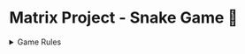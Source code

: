 # Matrix Project - Snake Game 🐍

<details>
  <summary>Game Rules</summary>
  
  Text pentru regulile jocului.

</details> 

